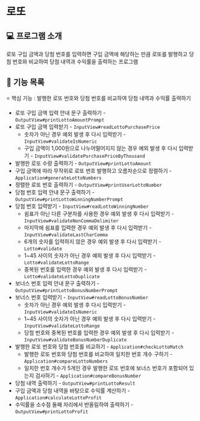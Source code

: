 # 로또

## :computer: 프로그램 소개

로또 구입 금액과 당첨 번호를 입력하면 구입 금액에 해당하는 만큼 로또를 발행하고 당첨 번호와 비교하여 당첨 내역과 수익률을 출력하는 프로그램

## :pushpin: 기능 목록

:star: 핵심 기능 : 발행한 로또 번호와 당첨 번호를 비교하여 당첨 내역과 수익률 출력하기

* 로또 구입 금액 입력 안내 문구 출력하기 - `OutputView#printLottoAmountPrompt`
* 로또 구입 금액 입력받기 - `InputView#readLottoPurchasePrice`
    * 숫자가 아닌 경우 예외 발생 후 다시 입력받기 - `InputView#validateIsNumeric`
    * 구입 금액이 1,000원으로 나누어떨어지지 않는 경우 예외 발생 후 다시 입력받기 - `InputView#validatePurchasePriceByThousand`
* 발행한 로또 수량 출력하기 - `OutputView#printLottoAmount`
* 구입 금액에 따라 무작위로 로또 번호 발행하고 오름차순으로 정렬하기 - `Application#generateLottoNumbers`
* 정렬한 로또 번호 출력하기 - `OutputView#printUserLottoNumber`
* 당첨 번호 입력 안내 문구 출력하기 - `OutputView#printLottoWinningNumberPrompt`
* 당첨 번호 입력받기 - `InputView#readLottoWinningNumber`
    * 쉼표가 아닌 다른 구분자를 사용한 경우 예외 발생 후 다시 입력받기 - `InputView#validateNonCommaDelimiter`
    * 마지막에 쉼표를 입력한 경우 예외 발생 후 다시 입력받기 - `InputView#validateLastCharComma`
    * 6개의 숫자를 입력하지 않은 경우 예외 발생 후 다시 입력받기 - `Lotto#validate`
    * 1~45 사이의 숫자가 아닌 경우 예외 발생 후 다시 입력받기 - `Lotto#validateLottoRange`
    * 중복된 번호를 입력한 경우 예외 발생 후 다시 입력받기 - `Lotto#validateLottoDuplicate`
* 보너스 번호 입력 안내 문구 출력하기 - `OutputView#printLottoBonusNumberPrompt`
* 보너스 번호 입력받기 - `InputView#readLottoBonusNumber`
    * 숫자가 아닌 경우 예외 발생 후 다시 입력받기 - `InputView#validateIsNumeric`
    * 1~45 사이의 숫자가 아닌 경우 예외 발생 후 다시 입력받기 - `InputView#validateLottoRange`
    * 당첨 번호와 중복된 번호를 입력한 경우 예외 발생 후 다시 입력받기 - `InputView#validateBonusNumberDuplicate`
* 발행한 로또 번호와 당첨 번호를 비교하기 - `Application#checkLottoMatch`
  * 발행한 로또 번호와 당첨 번호를 비교하여 일치한 번호 개수 구하기 - `Application#compareLottoNumbers`
  * 일치한 번호 개수가 5개인 경우 발행한 로또 번호에 보너스 번호가 포함되어 있는지 검사하기 - `Application#compareBonusNumber`
* 당첨 내역 출력하기 - `OutputView#printLottoResult`
* 구입 금액과 당첨 내역을 바탕으로 수익률 계산하기 - `Application#calculateLottoProfit`
* 수익률을 소수점 둘째 자리에서 반올림하여 출력하기 - `OutputView#printLottoProfit`
